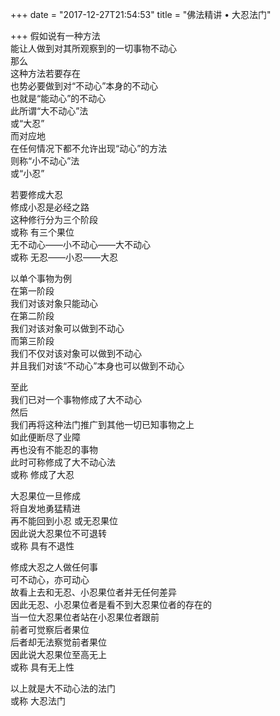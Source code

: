 +++
date = "2017-12-27T21:54:53"
title = "佛法精讲 • 大忍法门"

+++
假如说有一种方法  
能让人做到对其所观察到的一切事物不动心  
那么  
这种方法若要存在  
也势必要做到对“不动心”本身的不动心  
也就是“能动心”的不动心  
此所谓“大不动心”法  
或“大忍”  
而对应地  
在任何情况下都不允许出现“动心”的方法  
则称“小不动心”法  
或“小忍”  
  
若要修成大忍  
修成小忍是必经之路  
这种修行分为三个阶段  
或称 有三个果位  
无不动心——小不动心——大不动心  
或称 无忍——小忍——大忍  
  
以单个事物为例  
在第一阶段  
我们对该对象只能动心  
在第二阶段  
我们对该对象可以做到不动心  
而第三阶段  
我们不仅对该对象可以做到不动心  
并且我们对该“不动心”本身也可以做到不动心  
  
至此  
我们已对一个事物修成了大不动心  
然后  
我们再将这种法门推广到其他一切已知事物之上  
如此便断尽了业障  
再也没有不能忍的事物  
此时可称修成了大不动心法  
或称 修成了大忍  
  
大忍果位一旦修成  
将自发地勇猛精进  
再不能回到小忍 或无忍果位  
因此说大忍果位不可退转  
或称 具有不退性  
  
修成大忍之人做任何事  
可不动心，亦可动心  
故看上去和无忍、小忍果位者并无任何差异  
因此无忍、小忍果位者是看不到大忍果位者的存在的  
当一位大忍果位者站在小忍果位者跟前  
前者可觉察后者果位  
后者却无法察觉前者果位  
因此说大忍果位至高无上  
或称 具有无上性  
  
以上就是大不动心法的法门  
或称 大忍法门